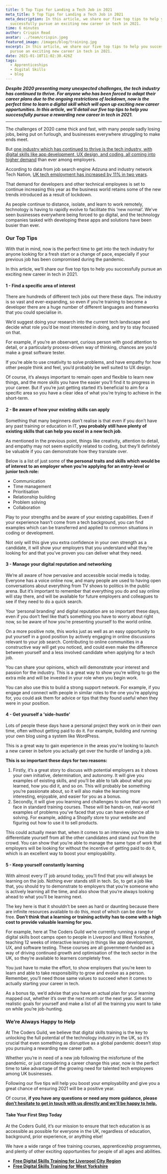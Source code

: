 ```yaml
---
title: 5 Top Tips for Landing a Tech Job in 2021
meta_title: 5 Top Tips for Landing a Tech Job in 2021
meta_description: In this article, we share our five top tips to help you
  successfully pursue an exciting new career in tech in 2021.
time: 6 minutes
author: Crispin Read
avatar: ../team/crispin.jpeg
featured_image: /images/blog/training.jpg
excerpt: In this article, we share our five top tips to help you successfully
  pursue an exciting new career in tech in 2021.
date: 2021-01-18T11:02:30.426Z
tags:
  - Apprenticeships
  - Digital Skills
  - blog
---
```

***Despite 2020 presenting many unexpected challenges, the tech industry has continued to thrive. For anyone who has been forced to adapt their career plans due to the ongoing restrictions of lockdown, now is the perfect time to learn a digital skill which will open up exciting new career opportunities. In this article, we'll detail our five top tips to help you successfully pursue a rewarding new career in tech in 2021.*** 

- - -



The challenges of 2020 came thick and fast, with many people sadly losing jobs, being put on furlough, and businesses everywhere struggling to make ends meet. 

But [one industry which has continued to thrive is the tech industry, with digital skills like app development, UX design, and coding, all coming into higher demand](https://thecodersguild.org.uk/blog/hiring-developer-apprentice-sme-thrive-2021/) than ever among employers.

According to data from job search engine Adzuna and industry network Tech Nation, [UK tech employment has increased by 11% in two years](https://www-yorkshirepost-co-uk.cdn.ampproject.org/c/s/www.yorkshirepost.co.uk/business/how-leeds-tech-sector-attracted-435m-venture-capital-investment-2020-3085073?amp). 

That demand for developers and other technical employees is set to continue increasing this year as the business world retains some of the new trends introduced as a result of lockdown. 

As people continue to distance, isolate, and learn to work remotely, technology is having to rapidly evolve to facilitate this ‘new normal’. We’ve seen businesses everywhere being forced to go digital, and the technology companies tasked with developing these apps and solutions have been busier than ever.

### Our Top Tips

With that in mind, now is the perfect time to get into the tech industry for anyone looking for a fresh start or a change of pace, especially if your previous job has been compromised during the pandemic. 

In this article, we’ll share our five top tips to help you successfully pursue an exciting new career in tech in 2021.

#### 1 - Find a specific area of interest

There are hundreds of different tech jobs out there these days. The industry is so vast and ever-expanding, so even if you’re training to become a developer there are a huge number of different languages and frameworks that you could specialise in. 

We’d suggest doing your research into the current tech landscape and decide what role you’d be most interested in doing, and try to stay focused on that. 

For example, if you’re an observant, curious person with good attention to detail, or a particularly process-driven way of thinking, chances are you’d make a great software tester. 

If you’re able to use creativity to solve problems, and have empathy for how other people think and feel, you’d probably be well suited to UX design.  

Of course, it’s always important to remain open and flexible to learn new things, and the more skills you have the easier you’ll find it to progress in your career. But if you’re just getting started it’s beneficial to aim for a specific area so you have a clear idea of what you’re trying to achieve in the short-term. 

#### 2 - Be aware of how your existing skills can apply

Something that many beginners don’t realise is that even if you don’t have any past training or education in IT, **you probably still have plenty of existing skills that can help you excel in a new tech job**.

As mentioned in the previous point, things like creativity, attention to detail, and empathy may not seem explicitly related to coding, but they’ll definitely be valuable if you can demonstrate how they translate over. 

Below is a list of just some of **the personal traits and skills which would be of interest to an employer when you’re applying for an entry-level or junior tech role:** 

* Communication
* Time management 
* Prioritisation 
* Relationship building 
* Problem solving 
* Collaboration

Play to your strengths and be aware of your existing capabilities. Even if your experience hasn’t come from a tech background, you can find examples which can be transferred and applied to common situations in coding or development. 

Not only will this give you extra confidence in your own strength as a candidate, it will show your employers that you understand what they’re looking for and that you’ve proven you can deliver what they need. 

#### 3 - Manage your digital reputation and networking

We’re all aware of how pervasive and accessible social media is today. Everyone has a voice online now, and many people are used to having open conversations about everything from TV shows to politics in the public arena. But it’s important to remember that everything you do and say online will stay there, and will be available for future employers and colleagues to see if they need to do a quick search. 

Your ‘personal branding’ and digital reputation are so important these days, even if you don’t feel like that’s something you have to worry about right now, so be aware of how you’re presenting yourself to the world online.

On a more positive note, this works just as well as an easy opportunity to put yourself in a good position by actively engaging in online discussions relevant to your job search. Contributing to online communities in a constructive way will get you noticed, and could even make the difference between yourself and a less involved candidate when applying for a tech job.

You can share your opinions, which will demonstrate your interest and passion for the industry. This is a great way to show you’re willing to go the extra mile and will be invested in your role when you begin work. 

You can also use this to build a strong support network. For example, if you engage and connect with people in similar roles to the one you’re applying for, you could ask them for advice or tips that they found useful when they were in your position.

#### 4 - Get yourself a 'side-hustle'

Lots of people these days have a personal project they work on in their own time, often without getting paid to do it. For example, building and running your own blog using a system like WordPress. 

This is a great way to gain experience in the areas you’re looking to launch a new career in before you actually get over the hurdle of landing a job. 

**This is so important these days for two reasons:** 

1. Firstly, it’s a great story to discuss with potential employers as it shows your own initiative, determination, and autonomy. It will give you examples of existing skills, and you’ll be able to talk about what you learned, how you did it, and so on. This will probably be something you’re passionate about, so it will also make the learning more interesting, enjoyable, and easier for you as a bonus.
2. Secondly, it will give you learning and challenges to solve that you won’t face in standard training courses. These will be hands-on, real-world examples of problems you’ve faced that you can have evidence of solving. For example, adding a Shopify store to your website and figuring out how to use it to sell products.

This could actually mean that, when it comes to an interview, you’re able to differentiate yourself from all the other candidates and stand out from the crowd. You can show that you’re able to manage the same type of work that employers will be looking for without the incentive of getting paid to do it, which is an excellent way to boost your employability. 

#### 5 - Keep yourself constantly learning

With almost every IT job around today, you’ll find that you will always be learning on the job. Nothing ever stands still in tech. So, to get a job like that, you should try to demonstrate to employers that you’re someone who is actively learning all the time, and also show that you’re always looking ahead to what you’ll be learning next. 

The key here is that it shouldn’t be seen as hard or daunting because there are infinite resources available to do this, most of which can be done for free. **Don’t think that a learning or training activity has to come with a high cost to provide valuable learning for you.** 

For example, here at The Coders Guild we’re currently running a range of digital skills boot camps open to people in Liverpool and West Yorkshire, teaching 12 weeks of interactive learning in things like app development, UX, and software testing. These courses are all government-funded as a way of driving continued growth and optimisation of the tech sector in the UK, so they’re available to learners completely free. 

You just have to make the effort, to show employers that you’re keen to learn and able to take responsibility to grow and evolve as a person. Remember, you’ll need those same values to succeed when it comes to actually starting your career in tech. 

As a bonus tip, we’d advise that you have an actual plan for your learning mapped out, whether it’s over the next month or the next year. Set some realistic goals for yourself and make a list of all the training you want to take on while you’re job-hunting. 

### We’re Always Happy to Help

At The Coders Guild, we believe that digital skills training is the key to unlocking the full potential of the technology industry in the UK, so it’s crucial that even something as disruptive as a global pandemic doesn’t stop you pursuing a rewarding new career path.

Whether you’re in need of a new job following the misfortune of the pandemic, or just considering a career change this year, now is the perfect time to take advantage of the growing need for talented tech employees among UK businesses.

Following our five tips will help you boost your employability and give you a great chance of ensuring 2021 will be a positive year. 

Of course, **if you have any questions or need any more guidance, please [don’t hesitate to get in touch with us directly and we’ll be happy to help.](https://thecodersguild.org.uk/contact-us/)** 

#### Take Your First Step Today

At the Coders Guild, it’s our mission to ensure that tech education is as accessible as possible for everyone in the UK, regardless of education, background, prior experience, or anything else! 

We have a wide range of free training courses, apprenticeship programmes, and plenty of other exciting opportunities for people of all ages and abilities. [](https://thecodersguild.org.uk/blog/liverpool-gets-ready-to-learn-valuable-tech-skills-in-2021/)

* **[Free Digital Skills Training for Liverpool City Region](https://thecodersguild.org.uk/blog/liverpool-gets-ready-to-learn-valuable-tech-skills-in-2021/)**
* [](https://thecodersguild.org.uk/blog/liverpool-gets-ready-to-learn-valuable-tech-skills-in-2021/)**[Free Digital Skills Training for West Yorkshire](https://thecodersguild.org.uk/blog/free-tech-boot-camps-for-west-yorkshire/)**